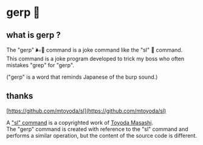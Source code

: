 # gerp 💨

## what is gerp ?
The "gerp" 🌬💨 command is a joke command like the "sl" 🚂 command.<br>
This command is a joke program developed to trick my boss who often mistakes "grep" for "gerp".

("gerp" is a word that reminds Japanese of the burp sound.)

## thanks
[https://github.com/mtoyoda/sl](https://github.com/mtoyoda/sl)

A ["sl" command](https://github.com/mtoyoda/sl) is a copyrighted work of [Toyoda Masashi](http://www.tkl.iis.u-tokyo.ac.jp/~toyoda/).<br>
The "gerp" command is created with reference to the "sl" command and performs a similar operation, but the content of the source code is different.
